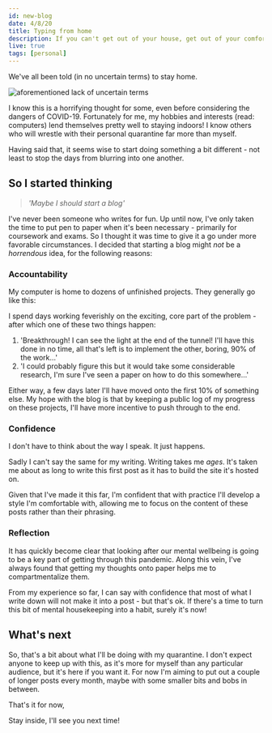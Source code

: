 ```yaml
---
id: new-blog
date: 4/8/20
title: Typing from home
description: If you can't get out of your house, get out of your comfort zone - I've started a blog.
live: true
tags: [personal]
---
```


We've all been told (in no uncertain terms) to stay home.

![*aforementioned lack of uncertain terms*](stay-home.jpg)

I know this is a horrifying thought for some, even before considering the dangers of COVID-19. Fortunately for me, my hobbies and interests (read: computers) lend themselves pretty well to staying indoors! I know others who will wrestle with their personal quarantine far more than myself.

Having said that, it seems wise to start doing something a bit different - not least to stop the days from blurring into one another.

## So I started thinking

> *'Maybe I should start a blog'*

I've never been someone who writes for fun. Up until now, I've only taken the time to put pen to paper when it's been necessary - primarily for coursework and exams. So I thought it was time to give it a go under more favorable circumstances. I decided that starting a blog might *not* be a *horrendous* idea, for the following reasons:

### Accountability

My computer is home to dozens of unfinished projects. They generally go like this:

I spend days working feverishly on the exciting, core part of the problem - after which one of these two things happen:

1. 'Breakthrough! I can see the light at the end of the tunnel! I'll have this done in no time, all that's left is to implement the other, boring, 90% of the work...'
2. 'I could probably figure this but it would take some considerable research, I'm sure I've seen a paper on how to do this somewhere...'

Either way, a few days later I'll have moved onto the first 10% of something else. My hope with the blog is that by keeping a public log of my progress on these projects, I'll have more incentive to push through to the end.

### Confidence

I don't have to think about the way I speak. It just happens.

Sadly I can't say the same for my writing. Writing takes me *ages*. It's taken me about as long to write this first post as it has to build the site it's hosted on.

Given that I've made it this far, I'm confident that with practice I'll develop a style I'm comfortable with, allowing me to focus on the content of these posts rather than their phrasing.

### Reflection

It has quickly become clear that looking after our mental wellbeing is going to be a key part of getting through this pandemic. Along this vein, I've always found that getting my thoughts onto paper helps me to compartmentalize them.

From my experience so far, I can say with confidence that most of what I write down will not make it into a post - but that's ok. If there's a time to turn this bit of mental housekeeping into a habit, surely it's now!

## What's next

So, that's a bit about what I'll be doing with my quarantine. I don't expect anyone to keep up with this, as it's more for myself than any particular audience, but it's here if you want it. For now I'm aiming to put out a couple of longer posts every month, maybe with some smaller bits and bobs in between.

That's it for now,

Stay inside, I'll see you next time!
